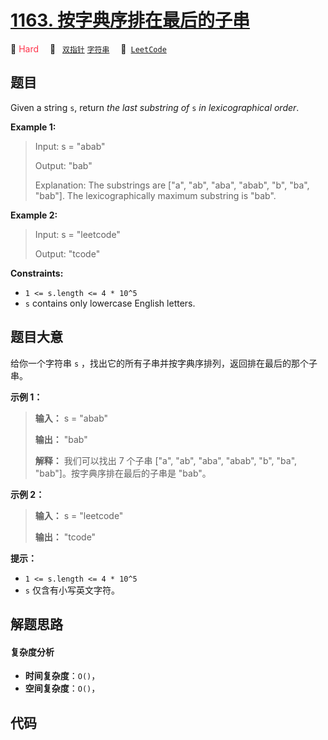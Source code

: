 # [1163. 按字典序排在最后的子串](https://leetcode.com/problems/last-substring-in-lexicographical-order)

🔴 <font color=#ff334b>Hard</font>&emsp; 🔖&ensp; [`双指针`](/tag/two-pointers.md) [`字符串`](/tag/string.md)&emsp; 🔗&ensp;[`LeetCode`](https://leetcode.com/problems/last-substring-in-lexicographical-order)

## 题目

Given a string `s`, return _the last substring of_ `s` _in lexicographical
order_.



**Example 1:**

> Input: s = "abab"
> 
> Output: "bab"
> 
> Explanation: The substrings are ["a", "ab", "aba", "abab", "b", "ba", "bab"]. The lexicographically maximum substring is "bab".

**Example 2:**

> Input: s = "leetcode"
> 
> Output: "tcode"

**Constraints:**

  * `1 <= s.length <= 4 * 10^5`
  * `s` contains only lowercase English letters.


## 题目大意

给你一个字符串 `s` ，找出它的所有子串并按字典序排列，返回排在最后的那个子串。



**示例 1：**

> 
> 
> 
> 
> 
> **输入：** s = "abab"
> 
> **输出：** "bab"
> 
> **解释：** 我们可以找出 7 个子串 ["a", "ab", "aba", "abab", "b", "ba", "bab"]。按字典序排在最后的子串是 "bab"。
> 
> 

**示例  2：**

> 
> 
> 
> 
> 
> **输入：** s = "leetcode"
> 
> **输出：** "tcode"
> 
> 



**提示：**

  * `1 <= s.length <= 4 * 10^5`
  * `s` 仅含有小写英文字符。


## 解题思路

#### 复杂度分析

- **时间复杂度**：`O()`，
- **空间复杂度**：`O()`，

## 代码

```javascript

```